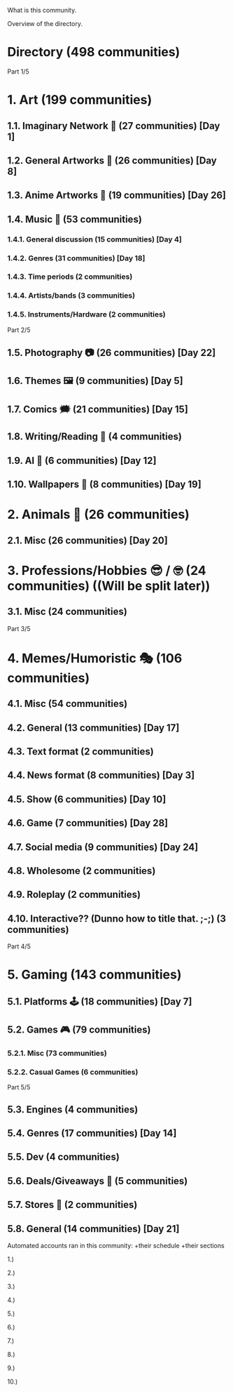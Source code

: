 What is this community.

Overview of the directory.

# Directory (498 communities)

Part 1/5
# 1. Art (199 communities)
## 1.1. Imaginary Network 💭 (27 communities) [Day 1]
## 1.2. General Artworks 🎨 (26 communities) [Day 8]
## 1.3. Anime Artworks 💢 (19 communities) [Day 26]
## 1.4. Music 🎵 (53 communities)
### 1.4.1. General discussion (15 communities) [Day 4]
### 1.4.2. Genres (31 communities) [Day 18]
### 1.4.3. Time periods (2 communities)
### 1.4.4. Artists/bands (3 communities)
### 1.4.5. Instruments/Hardware (2 communities)

Part 2/5
## 1.5. Photography 📷 (26 communities) [Day 22]
## 1.6. Themes 🖼️ (9 communities) [Day 5]
## 1.7. Comics 🗯️ (21 communities) [Day 15]
## 1.8. Writing/Reading 📖 (4 communities)
## 1.9. AI 🤖 (6 communities) [Day 12]
## 1.10. Wallpapers 🌇 (8 communities) [Day 19]

# 2. Animals 🐘 (26 communities)
## 2.1. Misc (26 communities) [Day 20]

# 3. Professions/Hobbies 😎 / 🤓 (24 communities) ((Will be split later))
## 3.1. Misc (24 communities)

Part 3/5
# 4. Memes/Humoristic 🎭 (106 communities)
## 4.1. Misc (54 communities)
## 4.2. General (13 communities) [Day 17]
## 4.3. Text format (2 communities)
## 4.4. News format (8 communities) [Day 3]
## 4.5. Show (6 communities) [Day 10]
## 4.6. Game (7 communities) [Day 28]
## 4.7. Social media (9 communities) [Day 24]
## 4.8. Wholesome (2 communities)
## 4.9. Roleplay (2 communities)
## 4.10. Interactive?? (Dunno how to title that. ;-;) (3 communities)

Part 4/5
# 5. Gaming (143 communities)
## 5.1. Platforms 🕹️ (18 communities) [Day 7]
## 5.2. Games 🎮 (79 communities)
### 5.2.1. Misc (73 communities)
### 5.2.2. Casual Games (6 communities)

Part 5/5
## 5.3. Engines (4 communities)
## 5.4. Genres (17 communities) [Day 14]
## 5.5. Dev (4 communities)
## 5.6. Deals/Giveaways 💸 (5 communities)
## 5.7. Stores 🛒 (2 communities)
## 5.8. General (14 communities) [Day 21]

Automated accounts ran in this community: +their schedule +their sections

1.) 

2.) 

3.) 

4.) 

5.) 

6.) 

7.) 

8.) 

9.) 

10.) 
